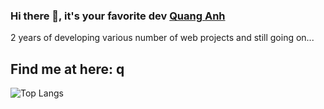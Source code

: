 ### Hi there 👋, it's your favorite dev [Quang Anh](http://github.com/phamquanganh31101998)
2 years of developing various number of web projects and still going on...

## Find me at here: q

![Top Langs](https://github-readme-stats.vercel.app/api/top-langs/?username=phamquanganh31101998&layout=compact)
<!--
**phamquanganh31101998/phamquanganh31101998** is a ✨ _special_ ✨ repository because its `README.md` (this file) appears on your GitHub profile.

Here are some ideas to get you started:

- 🔭 I’m currently working on ...
- 🌱 I’m currently learning ...
- 👯 I’m looking to collaborate on ...
- 🤔 I’m looking for help with ...
- 💬 Ask me about ...
- 📫 How to reach me: ...
- 😄 Pronouns: ...
- ⚡ Fun fact: ...
-->
